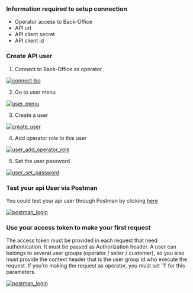 ### Information required to setup connection
- Operator access to Back-Office
- API url
- API client secret
- API client id
  
### Create API user

1. Connect to Back-Office as operator

<a href="https://storage.gra.cloud.ovh.net/v1/AUTH_bcd845e0b5634d6c8b2535ea00e54c53/ORIGAMIDEVELOPER/connect_bo.png" target="_blank"><img src="https://storage.gra.cloud.ovh.net/v1/AUTH_bcd845e0b5634d6c8b2535ea00e54c53/ORIGAMIDEVELOPER/connect_bo.png" alt="connect-bo" /></a>

2. Go to user menu

<a href="https://storage.gra.cloud.ovh.net/v1/AUTH_bcd845e0b5634d6c8b2535ea00e54c53/ORIGAMIDEVELOPER/user_menu.png" target="_blank"><img src="https://storage.gra.cloud.ovh.net/v1/AUTH_bcd845e0b5634d6c8b2535ea00e54c53/ORIGAMIDEVELOPER/user_menu.png" alt="user_menu" style="text-align: center"/></a>

3. Create a user

<a href="https://storage.gra.cloud.ovh.net/v1/AUTH_bcd845e0b5634d6c8b2535ea00e54c53/ORIGAMIDEVELOPER/create_user.png" target="_blank"><img src="https://storage.gra.cloud.ovh.net/v1/AUTH_bcd845e0b5634d6c8b2535ea00e54c53/ORIGAMIDEVELOPER/create_user.png" alt="create_user" style="text-align: center"/></a>

4. Add operator role to this user

<a href="https://storage.gra.cloud.ovh.net/v1/AUTH_bcd845e0b5634d6c8b2535ea00e54c53/ORIGAMIDEVELOPER/user_add_operator_role.png" target="_blank"><img src="https://storage.gra.cloud.ovh.net/v1/AUTH_bcd845e0b5634d6c8b2535ea00e54c53/ORIGAMIDEVELOPER/user_add_operator_role.png" alt="user_add_operator_role" style="text-align: center"/></a>

5. Set the user password

<a href="https://storage.gra.cloud.ovh.net/v1/AUTH_bcd845e0b5634d6c8b2535ea00e54c53/ORIGAMIDEVELOPER/user_set_password.png" target="_blank"><img src="https://storage.gra.cloud.ovh.net/v1/AUTH_bcd845e0b5634d6c8b2535ea00e54c53/ORIGAMIDEVELOPER/user_set_password.png" alt="user_set_password" style="text-align: center"/></a>



### Test your api User via Postman

You could test your api user through Postman by clicking <a href="https://documenter.getpostman.com/view/1769019/TVYDfffr#5009ca65-5c00-486d-8e76-6f44bd9e6af5">here</a>

<a href="https://storage.gra.cloud.ovh.net/v1/AUTH_bcd845e0b5634d6c8b2535ea00e54c53/ORIGAMIDEVELOPER/postman_login.png" target="_blank"><img src="https://storage.gra.cloud.ovh.net/v1/AUTH_bcd845e0b5634d6c8b2535ea00e54c53/ORIGAMIDEVELOPER/postman_login.png" alt="postman_login" style="text-align: center"/></a>


### Use your access token to make your first request

The access token must be provided in each request that need authentication. It must be passed as Authorization header.
A user can belongs to several user groups (operator / seller / customer), so you also must provide the context header that is the user group id who execute the request.
If you're making the request as operator, you must set '1' for this parameters.

<a href="https://storage.gra.cloud.ovh.net/v1/AUTH_bcd845e0b5634d6c8b2535ea00e54c53/ORIGAMIDEVELOPER/postman_first_request.png" target="_blank"><img src="https://storage.gra.cloud.ovh.net/v1/AUTH_bcd845e0b5634d6c8b2535ea00e54c53/ORIGAMIDEVELOPER/postman_first_request.png" alt="postman_login" style="text-align: center"/></a>
 
